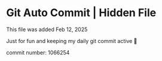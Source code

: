 # Git Auto Commit | Hidden File

This file was added Feb 12, 2025

Just for fun and keeping my daily git commit active 🤪

commit number: 1066254
